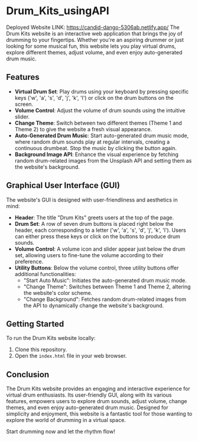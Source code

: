 # Drum_Kits_usingAPI

Deployed Website LINK: https://candid-dango-5306ab.netlify.app/
The Drum Kits website is an interactive web application that brings the joy of drumming to your fingertips. Whether you're an aspiring drummer or just looking for some musical fun, this website lets you play virtual drums, explore different themes, adjust volume, and even enjoy auto-generated drum music.

## Features

- **Virtual Drum Set**: Play drums using your keyboard by pressing specific keys ('w', 'a', 's', 'd', 'j', 'k', 'l') or click on the drum buttons on the screen.
- **Volume Control**: Adjust the volume of drum sounds using the intuitive slider.
- **Change Theme**: Switch between two different themes (Theme 1 and Theme 2) to give the website a fresh visual appearance.
- **Auto-Generated Drum Music**: Start auto-generated drum music mode, where random drum sounds play at regular intervals, creating a continuous drumbeat. Stop the music by clicking the button again.
- **Background Image API**: Enhance the visual experience by fetching random drum-related images from the Unsplash API and setting them as the website's background.

## Graphical User Interface (GUI)

The website's GUI is designed with user-friendliness and aesthetics in mind:

- **Header**: The title "Drum Kits" greets users at the top of the page.
- **Drum Set**: A row of seven drum buttons is placed right below the header, each corresponding to a letter ('w', 'a', 's', 'd', 'j', 'k', 'l'). Users can either press these keys or click on the buttons to produce drum sounds.
- **Volume Control**: A volume icon and slider appear just below the drum set, allowing users to fine-tune the volume according to their preference.
- **Utility Buttons**: Below the volume control, three utility buttons offer additional functionalities:
  - "Start Auto Music": Initiates the auto-generated drum music mode.
  - "Change Theme": Switches between Theme 1 and Theme 2, altering the website's color scheme.
  - "Change Background": Fetches random drum-related images from the API to dynamically change the website's background.

## Getting Started

To run the Drum Kits website locally:

1. Clone this repository.
2. Open the `index.html` file in your web browser.

## Conclusion

The Drum Kits website provides an engaging and interactive experience for virtual drum enthusiasts. Its user-friendly GUI, along with its various features, empowers users to explore drum sounds, adjust volume, change themes, and even enjoy auto-generated drum music. Designed for simplicity and enjoyment, this website is a fantastic tool for those wanting to explore the world of drumming in a virtual space.

Start drumming now and let the rhythm flow!

